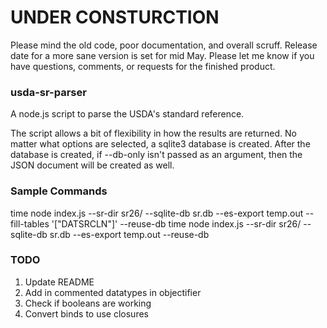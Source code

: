 # UNDER CONSTURCTION

Please mind the old code, poor documentation, and overall scruff. Release date
for a more sane version is set for mid May. Please let me know if you have
questions, comments, or requests for the finished product.

### usda-sr-parser

A node.js script to parse the USDA's standard reference.

The script allows a bit of flexibility in how the results are returned. No
matter what options are selected, a sqlite3 database is created. After the
database is created, if --db-only isn't passed as an argument, then the JSON
document will be created as well.

### Sample Commands

time node index.js --sr-dir sr26/ --sqlite-db sr.db --es-export temp.out --fill-tables '["DATSRCLN"]' --reuse-db
time node index.js --sr-dir sr26/ --sqlite-db sr.db --es-export temp.out --reuse-db

### TODO

1. Update README
2. Add in commented datatypes in objectifier
3. Check if booleans are working
4. Convert binds to use closures
